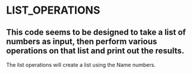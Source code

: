 # LIST_OPERATIONS
## This code seems to be designed to take a list of numbers as input, then perform various operations on that list and print out the results.

The list operations will create a list using the Name numbers.


